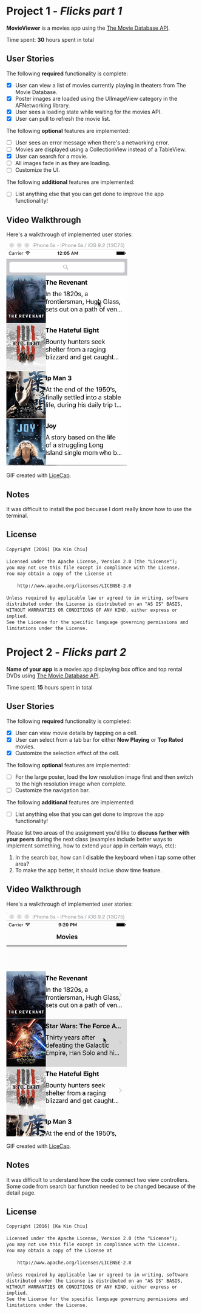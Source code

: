 # Project 1 - *Flicks part 1*

**MovieViewer** is a movies app using the [The Movie Database API](http://docs.themoviedb.apiary.io/#).

Time spent: **30** hours spent in total

## User Stories

The following **required** functionality is complete:

- [X] User can view a list of movies currently playing in theaters from The Movie Database.
- [X] Poster images are loaded using the UIImageView category in the AFNetworking library.
- [X] User sees a loading state while waiting for the movies API.
- [X] User can pull to refresh the movie list.

The following **optional** features are implemented:

- [ ] User sees an error message when there's a networking error.
- [ ] Movies are displayed using a CollectionView instead of a TableView.
- [X] User can search for a movie.
- [ ] All images fade in as they are loading.
- [ ] Customize the UI.

The following **additional** features are implemented:

- [ ] List anything else that you can get done to improve the app functionality!

## Video Walkthrough 

Here's a walkthrough of implemented user stories:

![Walkthrough](flick.gif)

GIF created with [LiceCap](http://www.cockos.com/licecap/).

## Notes

It was difficult to install the pod becuase I dont really know how to use the terminal.

## License

    Copyright [2016] [Ka Kin Chiu]

    Licensed under the Apache License, Version 2.0 (the "License");
    you may not use this file except in compliance with the License.
    You may obtain a copy of the License at

        http://www.apache.org/licenses/LICENSE-2.0

    Unless required by applicable law or agreed to in writing, software
    distributed under the License is distributed on an "AS IS" BASIS,
    WITHOUT WARRANTIES OR CONDITIONS OF ANY KIND, either express or implied.
    See the License for the specific language governing permissions and
    limitations under the License.
    
    
    
# Project 2 - *Flicks part 2*

**Name of your app** is a movies app displaying box office and top rental DVDs using [The Movie Database API](http://docs.themoviedb.apiary.io/#).

Time spent: **15** hours spent in total

## User Stories

The following **required** functionality is completed:

- [X] User can view movie details by tapping on a cell.
- [x] User can select from a tab bar for either **Now Playing** or **Top Rated** movies.
- [X] Customize the selection effect of the cell.

The following **optional** features are implemented:

- [ ] For the large poster, load the low resolution image first and then switch to the high resolution image when complete.
- [ ] Customize the navigation bar.

The following **additional** features are implemented:

- [ ] List anything else that you can get done to improve the app functionality!

Please list two areas of the assignment you'd like to **discuss further with your peers** during the next class (examples include better ways to implement something, how to extend your app in certain ways, etc):

1. In the search bar, how can I disable the keyboard when i tap some other area?
2. To make the app better, it should inclue show time feature.

## Video Walkthrough 

Here's a walkthrough of implemented user stories:

![Walkthrough](flick2.gif)

GIF created with [LiceCap](http://www.cockos.com/licecap/).

## Notes

It was difficult to understand how the code connect two view controllers.
Some code from search bar function needed to be changed because of the detail page.

## License

    Copyright [2016] [Ka Kin Chiu]

    Licensed under the Apache License, Version 2.0 (the "License");
    you may not use this file except in compliance with the License.
    You may obtain a copy of the License at

        http://www.apache.org/licenses/LICENSE-2.0

    Unless required by applicable law or agreed to in writing, software
    distributed under the License is distributed on an "AS IS" BASIS,
    WITHOUT WARRANTIES OR CONDITIONS OF ANY KIND, either express or implied.
    See the License for the specific language governing permissions and
    limitations under the License.
